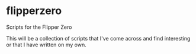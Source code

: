 # flipperzero
Scripts for the Flipper Zero

This will be a collection of scripts that I've come across and find interesting or that I have written on my own.
